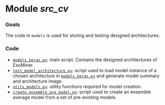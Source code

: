 # Module *src_cv* 

### Goals

The code in `models` is used for storing and testing designed architectures.

### Code

- [`models_keras.py`](models_keras.py): main script. Contains the designed architectures of ExoMiner.
- [`test_model_architecture.py`](test_model_architecture.py): script used to load model instance of a chosen 
architecture in [`models_keras.py`](models_keras.py) and generate model summary and architecture image.
- [`utils_models.py`](utils_models.py): utility functions required for model creation.
- [`create_ensemble_avg_model.py`](create_ensemble_avg_model.py): script used to create an ensemble average model from 
a set of pre-existing models.
